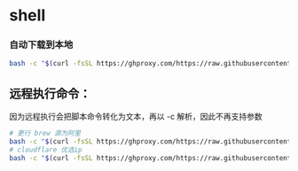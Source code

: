 # shell


### 自动下载到本地
```bash
bash -c "$(curl -fsSL https://ghproxy.com/https://raw.githubusercontent.com/Jetereting/shell/main/down.sh)"
```

## 远程执行命令：
因为远程执行会把脚本命令转化为文本，再以 -c 解析，因此不再支持参数
```bash
# 更行 brew 源为阿里
bash -c "$(curl -fsSL https://ghproxy.com/https://raw.githubusercontent.com/Jetereting/shell/main/brew.sh)"
# cloudflare 优选ip
bash -c "$(curl -fsSL https://ghproxy.com/https://raw.githubusercontent.com/Jetereting/shell/main/cloudflare_better_ip.sh)"
```
